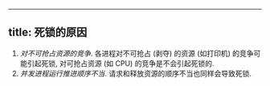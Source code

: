 
---
title: 死锁的原因
---

1. *对不可抢占资源的竞争*. 各进程对不可抢占 (剥夺) 的资源 (如打印机) 的竞争可能引起死锁, 对可抢占资源 (如 CPU) 的竞争是不会引起死锁的. 
1. *并发进程运行推进顺序不当*. 请求和释放资源的顺序不当也同样会导致死锁. 
